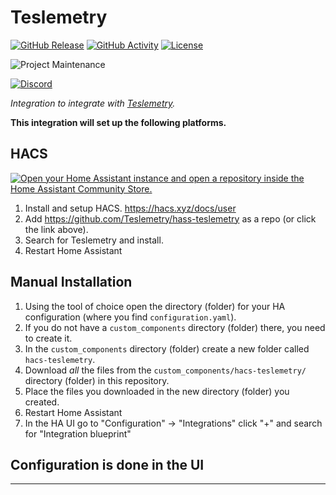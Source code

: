# Teslemetry

[![GitHub Release][releases-shield]][releases]
[![GitHub Activity][commits-shield]][commits]
[![License][license-shield]](LICENSE)

![Project Maintenance][maintenance-shield]

[![Discord][discord-shield]][discord]

_Integration to integrate with [Teslemetry]("https://teslemetry.com")._

**This integration will set up the following platforms.**

## HACS

[![Open your Home Assistant instance and open a repository inside the Home Assistant Community Store.](https://my.home-assistant.io/badges/hacs_repository.svg)](https://my.home-assistant.io/redirect/hacs_repository/?owner=Teslemetry&repository=hass-teslemetry&category=integration)

1. Install and setup HACS. https://hacs.xyz/docs/user
2. Add https://github.com/Teslemetry/hass-teslemetry as a repo (or click the link above).
3. Search for Teslemetry and install.
4. Restart Home Assistant

## Manual Installation

1. Using the tool of choice open the directory (folder) for your HA configuration (where you find `configuration.yaml`).
1. If you do not have a `custom_components` directory (folder) there, you need to create it.
1. In the `custom_components` directory (folder) create a new folder called `hacs-teslemetry`.
1. Download _all_ the files from the `custom_components/hacs-teslemetry/` directory (folder) in this repository.
1. Place the files you downloaded in the new directory (folder) you created.
1. Restart Home Assistant
1. In the HA UI go to "Configuration" -> "Integrations" click "+" and search for "Integration blueprint"

## Configuration is done in the UI

<!---->

***

[commits-shield]: https://img.shields.io/github/commit-activity/y/Teslemetry/hacs-teslemetry.svg?style=for-the-badge
[commits]: https://github.com/teslemetry/hacs-teslemetry/commits/main
[discord]: https://discord.gg/7wZwHaZbWD
[discord-shield]: https://img.shields.io/discord/1197069901664358460.svg?style=for-the-badge
[license-shield]: https://img.shields.io/github/license/teslemetry/hacs-teslemetry.svg?style=for-the-badge
[maintenance-shield]: https://img.shields.io/badge/maintainer-Brett%20Adams%20%40Bre77-blue.svg?style=for-the-badge
[releases-shield]: https://img.shields.io/github/release/teslemetry/hacs-teslemetry.svg?style=for-the-badge
[releases]: https://github.com/teslemetry/hacs-teslemetry/releases

